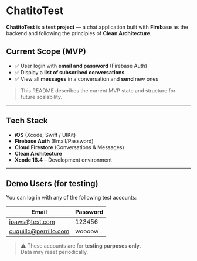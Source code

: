 # ChatitoTest

**ChatitoTest** is a **test project** — a chat application built with **Firebase** as the backend and following the principles of **Clean Architecture**.

## Current Scope (MVP)
- ✅ User login with **email and password** (Firebase Auth)  
- ✅ Display a **list of subscribed conversations**  
- ✅ View all **messages** in a conversation and **send** new ones  

> This README describes the current MVP state and structure for future scalability.

---

## Tech Stack
- **iOS** (Xcode, Swift / UIKit)  
- **Firebase Auth** (Email/Password)  
- **Cloud Firestore** (Conversations & Messages)  
- **Clean Architecture**  
- **Xcode 16.4** – Development environment  

---

## Demo Users (for testing)

You can log in with any of the following test accounts:

| Email                  | Password     | 
|-------------------------|--------------|
| ipaws@test.com          | 123456       |
| cuquillo@perrillo.com   | woooow       |

> ⚠️ These accounts are for **testing purposes only**.  
> Data may reset periodically.


